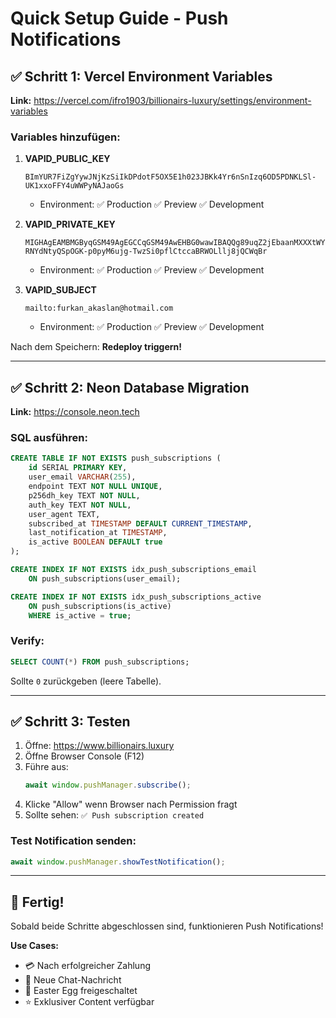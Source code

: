 # Quick Setup Guide - Push Notifications

## ✅ Schritt 1: Vercel Environment Variables

**Link:** https://vercel.com/ifro1903/billionairs-luxury/settings/environment-variables

### Variables hinzufügen:

1. **VAPID_PUBLIC_KEY**
   ```
   BImYUR7FiZgYywJNjKzSiIkDPdotF5OX5E1h023JBKk4Yr6nSnIzq6OD5PDNKLSl-UK1xxoFFY4uWWPyNAJaoGs
   ```
   - Environment: ✅ Production ✅ Preview ✅ Development

2. **VAPID_PRIVATE_KEY**
   ```
   MIGHAgEAMBMGByqGSM49AgEGCCqGSM49AwEHBG0wawIBAQQg89uqZ2jEbaanMXXXtWYm6S07ppE926xpXJBrCAY7w4OhRANCAASJmFEexYmYGMsCTYys0oiJAz3aLReTl-RNYdNtyQSpOGK-p0pyM6ujg-TwzSi0pflCtccaBRWOLllj8jQCWqBr
   ```
   - Environment: ✅ Production ✅ Preview ✅ Development

3. **VAPID_SUBJECT**
   ```
   mailto:furkan_akaslan@hotmail.com
   ```
   - Environment: ✅ Production ✅ Preview ✅ Development

Nach dem Speichern: **Redeploy triggern!**

---

## ✅ Schritt 2: Neon Database Migration

**Link:** https://console.neon.tech

### SQL ausführen:

```sql
CREATE TABLE IF NOT EXISTS push_subscriptions (
    id SERIAL PRIMARY KEY,
    user_email VARCHAR(255),
    endpoint TEXT NOT NULL UNIQUE,
    p256dh_key TEXT NOT NULL,
    auth_key TEXT NOT NULL,
    user_agent TEXT,
    subscribed_at TIMESTAMP DEFAULT CURRENT_TIMESTAMP,
    last_notification_at TIMESTAMP,
    is_active BOOLEAN DEFAULT true
);

CREATE INDEX IF NOT EXISTS idx_push_subscriptions_email 
    ON push_subscriptions(user_email);

CREATE INDEX IF NOT EXISTS idx_push_subscriptions_active 
    ON push_subscriptions(is_active) 
    WHERE is_active = true;
```

### Verify:
```sql
SELECT COUNT(*) FROM push_subscriptions;
```
Sollte `0` zurückgeben (leere Tabelle).

---

## ✅ Schritt 3: Testen

1. Öffne: https://www.billionairs.luxury
2. Öffne Browser Console (F12)
3. Führe aus:
   ```javascript
   await window.pushManager.subscribe();
   ```
4. Klicke "Allow" wenn Browser nach Permission fragt
5. Sollte sehen: `✅ Push subscription created`

### Test Notification senden:
```javascript
await window.pushManager.showTestNotification();
```

---

## 🎉 Fertig!

Sobald beide Schritte abgeschlossen sind, funktionieren Push Notifications!

**Use Cases:**
- 💳 Nach erfolgreicher Zahlung
- 💬 Neue Chat-Nachricht
- 🎁 Easter Egg freigeschaltet
- ⭐ Exklusiver Content verfügbar

